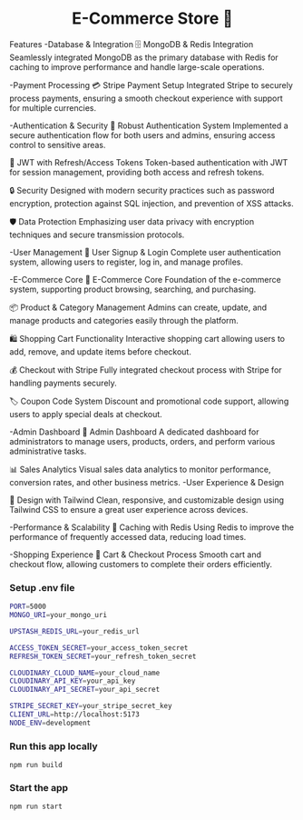 <h1 align="center">E-Commerce Store 🛒</h1>

Features
-Database & Integration
🗄️ MongoDB & Redis Integration
Seamlessly integrated MongoDB as the primary database with Redis for caching to improve performance and handle large-scale operations.

-Payment Processing
💳 Stripe Payment Setup
Integrated Stripe to securely process payments, ensuring a smooth checkout experience with support for multiple currencies.

-Authentication & Security
🔐 Robust Authentication System
Implemented a secure authentication flow for both users and admins, ensuring access control to sensitive areas.

🔑 JWT with Refresh/Access Tokens
Token-based authentication with JWT for session management, providing both access and refresh tokens.

🔒 Security
Designed with modern security practices such as password encryption, protection against SQL injection, and prevention of XSS attacks.

🛡️ Data Protection
Emphasizing user data privacy with encryption techniques and secure transmission protocols.

-User Management
📝 User Signup & Login
Complete user authentication system, allowing users to register, log in, and manage profiles.

-E-Commerce Core
🛒 E-Commerce Core
Foundation of the e-commerce system, supporting product browsing, searching, and purchasing.

📦 Product & Category Management
Admins can create, update, and manage products and categories easily through the platform.

🛍️ Shopping Cart Functionality
Interactive shopping cart allowing users to add, remove, and update items before checkout.

💰 Checkout with Stripe
Fully integrated checkout process with Stripe for handling payments securely.

🏷️ Coupon Code System
Discount and promotional code support, allowing users to apply special deals at checkout.

-Admin Dashboard
👑 Admin Dashboard
A dedicated dashboard for administrators to manage users, products, orders, and perform various administrative tasks.

📊 Sales Analytics
Visual sales data analytics to monitor performance, conversion rates, and other business metrics.
-User Experience & Design

🎨 Design with Tailwind
Clean, responsive, and customizable design using Tailwind CSS to ensure a great user experience across devices.

-Performance & Scalability
🚀 Caching with Redis
Using Redis to improve the performance of frequently accessed data, reducing load times.

-Shopping Experience
🛒 Cart & Checkout Process
Smooth cart and checkout flow, allowing customers to complete their orders efficiently.

### Setup .env file

```bash
PORT=5000
MONGO_URI=your_mongo_uri

UPSTASH_REDIS_URL=your_redis_url

ACCESS_TOKEN_SECRET=your_access_token_secret
REFRESH_TOKEN_SECRET=your_refresh_token_secret

CLOUDINARY_CLOUD_NAME=your_cloud_name
CLOUDINARY_API_KEY=your_api_key
CLOUDINARY_API_SECRET=your_api_secret

STRIPE_SECRET_KEY=your_stripe_secret_key
CLIENT_URL=http://localhost:5173
NODE_ENV=development
```

### Run this app locally

```shell
npm run build
```

### Start the app

```shell
npm run start
```
